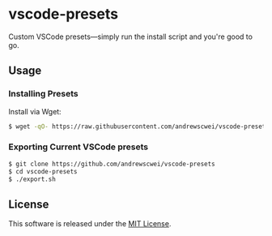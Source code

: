 # vscode-presets

Custom VSCode presets—simply run the install script and you're good to go.

## Usage

### Installing Presets

Install via Wget:

```sh
$ wget -qO- https://raw.githubusercontent.com/andrewscwei/vscode-presets/master/install.sh | bash
```

### Exporting Current VSCode presets

```sh
$ git clone https://github.com/andrewscwei/vscode-presets
$ cd vscode-presets
$ ./export.sh
```

## License

This software is released under the [MIT License](http://opensource.org/licenses/MIT).

